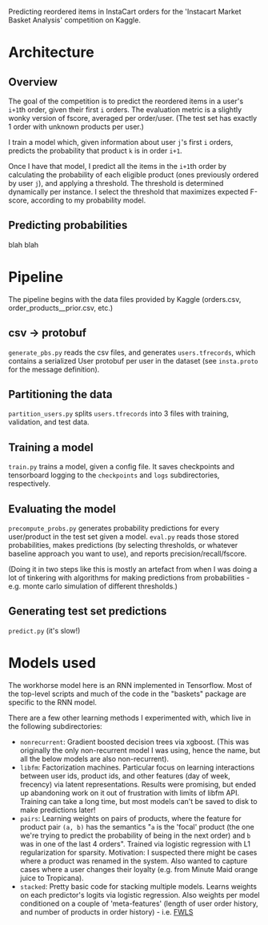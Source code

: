 Predicting reordered items in InstaCart orders for the 'Instacart Market Basket Analysis' competition on Kaggle.

# Architecture

## Overview

The goal of the competition is to predict the reordered items in a user's `i+1`th order, given their first `i` orders. The evaluation metric is a slightly wonky version of fscore, averaged per order/user. (The test set has exactly 1 order with unknown products per user.)

I train a model which, given information about user `j`'s first `i` orders, predicts the probability that product `k` is in order `i+1`.

Once I have that model, I predict all the items in the `i+1`th order by calculating the probability of each eligible product (ones previously ordered by user `j`), and applying a threshold. The threshold is determined dynamically per instance. I select the threshold that maximizes expected F-score, according to my probability model.

## Predicting probabilities

blah blah


# Pipeline

The pipeline begins with the data files provided by Kaggle (orders.csv, order_products__prior.csv, etc.)

## csv -> protobuf

`generate_pbs.py` reads the csv files, and generates `users.tfrecords`, which contains a serialized User protobuf per user in the dataset (see `insta.proto` for the message definition).

## Partitioning the data

`partition_users.py` splits `users.tfrecords` into 3 files with training, validation, and test data.

## Training a model

`train.py` trains a model, given a config file. It saves checkpoints and tensorboard logging to the `checkpoints` and `logs` subdirectories, respectively.

## Evaluating the model

`precompute_probs.py` generates probability predictions for every user/product in the test set given a model. `eval.py` reads those stored probabilities, makes predictions (by selecting thresholds, or whatever baseline approach you want to use), and reports precision/recall/fscore.

(Doing it in two steps like this is mostly an artefact from when I was doing a lot of tinkering with algorithms for making predictions from probabilities - e.g. monte carlo simulation of different thresholds.)

## Generating test set predictions

`predict.py` (it's slow!)

# Models used

The workhorse model here is an RNN implemented in Tensorflow. Most of the top-level scripts and much of the code in the "baskets" package are specific to the RNN model.

There are a few other learning methods I experimented with, which live in the following subdirectories:

- `nonrecurrent`: Gradient boosted decision trees via xgboost. (This was originally the only non-recurrent model I was using, hence the name, but all the below models are also non-recurrent).
- `libfm`: Factorization machines. Particular focus on learning interactions between user ids, product ids, and other features (day of week, frecency) via latent representations. Results were promising, but ended up abandoning work on it out of frustration with limits of libfm API. Training can take a long time, but most models can't be saved to disk to make predictions later!
- `pairs`: Learning weights on pairs of products, where the feature for product pair `(a, b)` has the semantics "`a` is the 'focal' product (the one we're trying to predict the probability of being in the next order) and `b` was in one of the last 4 orders". Trained via logistic regression with L1 regularization for sparsity. Motivation: I suspected there might be cases where a product was renamed in the system. Also wanted to capture cases where a user changes their loyalty (e.g. from Minute Maid orange juice to Tropicana).
- `stacked`: Pretty basic code for stacking multiple models. Learns weights on each predictor's logits via logistic regression. Also weights per model conditioned on a couple of 'meta-features' (length of user order history, and number of products in order history) - i.e. [FWLS](https://arxiv.org/abs/0911.0460)
